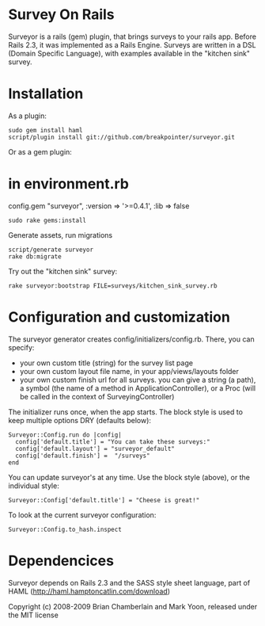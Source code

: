 # Survey On Rails

Surveyor is a rails (gem) plugin, that brings surveys to your rails app. Before Rails 2.3, it was implemented as a Rails Engine. Surveys are written in a DSL (Domain Specific Language), with examples available in the "kitchen sink" survey.

# Installation

As a plugin:

    sudo gem install haml
    script/plugin install git://github.com/breakpointer/surveyor.git

Or as a gem plugin:
  
  # in environment.rb
  config.gem "surveyor", :version => '>=0.4.1', :lib => false
  
    sudo rake gems:install

Generate assets, run migrations
    
    script/generate surveyor
    rake db:migrate

Try out the "kitchen sink" survey:

    rake surveyor:bootstrap FILE=surveys/kitchen_sink_survey.rb

# Configuration and customization

The surveyor generator creates config/initializers/config.rb. There, you can specify:

- your own custom title (string) for the survey list page
- your own custom layout file name, in your app/views/layouts folder
- your own custom finish url for all surveys. you can give a string (a path), a symbol (the name of a method in ApplicationController), or a Proc (will be called in the context of SurveyingController)

The initializer runs once, when the app starts. The block style is used to keep multiple options DRY (defaults below):

    Surveyor::Config.run do |config|
      config['default.title'] = "You can take these surveys:"
      config['default.layout'] = "surveyor_default"
      config['default.finish'] =  "/surveys"
    end
    
You can update surveyor's at any time. Use the block style (above), or the individual style:

    Surveyor::Config['default.title'] = "Cheese is great!"

To look at the current surveyor configuration:
    
    Surveyor::Config.to_hash.inspect

# Dependencices

Surveyor depends on Rails 2.3 and the SASS style sheet language, part of HAML (http://haml.hamptoncatlin.com/download)

Copyright (c) 2008-2009 Brian Chamberlain and Mark Yoon, released under the MIT license
